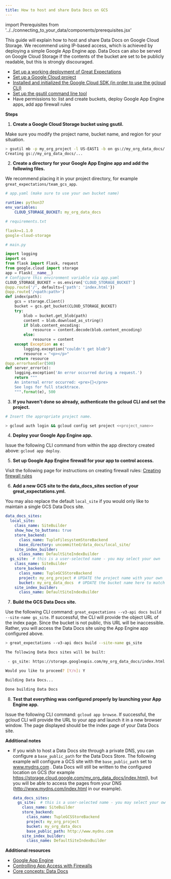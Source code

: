 ```yaml
---
title: How to host and share Data Docs on GCS
---
```

import Prerequisites from '../../connecting_to_your_data/components/prerequisites.jsx'


This guide will explain how to host and share Data Docs on Google Cloud Storage.  We recommend using IP-based access, which is achieved by deploying a simple Google App Engine app.  Data Docs can also be served on Google Cloud Storage if the contents of the bucket are set to be publicly readable, but this is strongly discouraged.

<Prerequisites>

- [Set up a working deployment of Great Expectations](../../../tutorials/getting-started/intro.md)
- [Set up a Google Cloud project](https://cloud.google.com/resource-manager/docs/creating-managing-projects)
- [Installed and initialized the Google Cloud SDK (in order to use the gcloud CLI)](https://cloud.google.com/sdk/docs/quickstarts)
- [Set up the gsutil command line tool](https://cloud.google.com/storage/docs/gsutil_install)
- Have permissions to: list and create buckets, deploy Google App Engine apps, add app firewall rules

</Prerequisites>

**Steps**

1. **Create a Google Cloud Storage bucket using gsutil.**

  Make sure you modify the project name, bucket name, and region for your situation.

  ```bash
  > gsutil mb -p my_org_project -l US-EAST1 -b on gs://my_org_data_docs/
  Creating gs://my_org_data_docs/...
  ```

2. **Create a directory for your Google App Engine app and add the following files.**

  We recommend placing it in your project directory, for example ``great_expectations/team_gcs_app``.

  ```yaml
  # app.yaml (make sure to use your own bucket name)

  runtime: python37
  env_variables:
      CLOUD_STORAGE_BUCKET: my_org_data_docs
  ```

  ```yaml
  # requirements.txt

  flask>=1.1.0
  google-cloud-storage
  ```

  ```python
  # main.py

  import logging
  import os
  from flask import Flask, request
  from google.cloud import storage
  app = Flask(__name__)
  # Configure this environment variable via app.yaml
  CLOUD_STORAGE_BUCKET = os.environ['CLOUD_STORAGE_BUCKET']
  @app.route('/', defaults={'path': 'index.html'})
  @app.route('/<path:path>')
  def index(path):
      gcs = storage.Client()
      bucket = gcs.get_bucket(CLOUD_STORAGE_BUCKET)
      try:
          blob = bucket.get_blob(path)
          content = blob.download_as_string()
          if blob.content_encoding:
              resource = content.decode(blob.content_encoding)
          else:
              resource = content
      except Exception as e:
          logging.exception("couldn't get blob")
          resource = "<p></p>"
      return resource
  @app.errorhandler(500)
  def server_error(e):
      logging.exception('An error occurred during a request.')
      return """
      An internal error occurred: <pre>{}</pre>
      See logs for full stacktrace.
      """.format(e), 500
  ```

3. **If you haven't done so already, authenticate the gcloud CLI and set the project.**

  ```bash
  # Insert the appropriate project name.

  > gcloud auth login && gcloud config set project <<project_name>>
  ```

4. **Deploy your Google App Engine app.**

  Issue the following CLI command from within the app directory created above: ``gcloud app deploy``.

5. **Set up Google App Engine firewall for your app to control access.**

  Visit the following page for instructions on creating firewall rules: [Creating firewall rules](https://cloud.google.com/appengine/docs/standard/python3/creating-firewalls)

6. **Add a new GCS site to the data_docs_sites section of your great_expectations.yml.**

  You may also replace the default ``local_site`` if you would only like to maintain a single GCS Data Docs site.

  ```yaml
  data_docs_sites:
    local_site:
      class_name: SiteBuilder
      show_how_to_buttons: true
      store_backend:
        class_name: TupleFilesystemStoreBackend
        base_directory: uncommitted/data_docs/local_site/
      site_index_builder:
        class_name: DefaultSiteIndexBuilder
    gs_site:  # this is a user-selected name - you may select your own
      class_name: SiteBuilder
      store_backend:
        class_name: TupleGCSStoreBackend
        project: my_org_project # UPDATE the project name with your own
        bucket: my_org_data_docs  # UPDATE the bucket name here to match the bucket you configured above
      site_index_builder:
        class_name: DefaultSiteIndexBuilder
  ```

7. **Build the GCS Data Docs site.**

  Use the following CLI command: ``great_expectations --v3-api docs build --site-name gs_site``. If successful, the CLI will provide the object URL of the index page. Since the bucket is not public, this URL will be inaccessible. Rather, you will access the Data Docs site using the App Engine app configured above.

  ```bash
  > great_expectations --v3-api docs build --site-name gs_site

  The following Data Docs sites will be built:

   - gs_site: https://storage.googleapis.com/my_org_data_docs/index.html

  Would you like to proceed? [Y/n]: Y

  Building Data Docs...

  Done building Data Docs
  ```



8. **Test that everything was configured properly by launching your App Engine app.**

  Issue the following CLI command: ``gcloud app browse``. If successful, the gcloud CLI will provide the URL to your app and launch it in a new browser window. The page displayed should be the index page of your Data Docs site.


**Additional notes**

- If you wish to host a Data Docs site through a private DNS, you can configure a ``base_public_path`` for the Data Docs Store.  The following example will configure a GCS site with the ``base_public_path`` set to www.mydns.com .  Data Docs will still be written to the configured location on GCS (for example https://storage.cloud.google.com/my_org_data_docs/index.html), but you will be able to access the pages from your DNS (http://www.mydns.com/index.html in our example).

  ```yaml
  data_docs_sites:
    gs_site:  # this is a user-selected name - you may select your own
      class_name: SiteBuilder
      store_backend:
        class_name: TupleGCSStoreBackend
        project: my_org_project
        bucket: my_org_data_docs
        base_public_path: http://www.mydns.com
      site_index_builder:
        class_name: DefaultSiteIndexBuilder
  ```

**Additional resources**

- [Google App Engine](https://cloud.google.com/appengine/docs/standard/python3)
- [Controlling App Access with Firewalls](https://cloud.google.com/appengine/docs/standard/python3/creating-firewalls)
- [Core concepts: Data Docs](../../../reference/data-docs.md)

